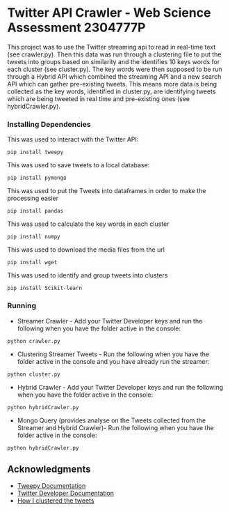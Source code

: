 # Twitter API Crawler - Web Science Assessment 2304777P

This project was to use the Twitter streaming api to read in real-time text (see crawler.py). Then this data was run through a clustering file to put the tweets into groups based on similarity and the identifies 10 keys words for each cluster (see cluster.py). The key words were then supposed to be run through a Hybrid API which combined the streaming API and a new search API which can gather pre-existing tweets. This means more data is being collected as the key words, identified in cluster.py, are identifying tweets which are being tweeted in real time and pre-existing ones (see hybridCrawler.py).
 

### Installing Dependencies


This was used to interact with the Twitter API:
```
pip install tweepy
```

This was used to save tweets to a local database:
```
pip install pymongo
```

This was used to put the Tweets into dataframes in order to make the processing easier
```
pip install pandas
```

This was used to calculate the key words in each cluster
```
pip install numpy
```

This was used to download the media files from the url
```
pip install wget
```


This was used to identify and group tweets into clusters
```
pip install Scikit-learn
```

### Running

- Streamer Crawler - Add your Twitter Developer keys and run the following when you have the folder active in the console:
```
python crawler.py
```

  
- Clustering Streamer Tweets - Run the following when you have the folder active in the console and you have already run the streamer:
```
python cluster.py
```

- Hybrid Crawler - Add your Twitter Developer keys and run the following when you have the folder active in the console:
```
python hybridCrawler.py
```

- Mongo Query (provides analyse on the Tweets collected from the Streamer and Hybrid Crawler)- Run the following when you have the folder active in the console:
```
python hybridCrawler.py
```



## Acknowledgments

- [Tweepy Documentation](http://docs.tweepy.org/en/latest/)
- [Twitter Developer Documentation](https://developer.twitter.com/en/docs)
- [How I clustered the tweets](https://stackoverflow.com/questions/27889873/clustering-text-documents-using-scikit-learn-kmeans-in-python?fbclid=IwAR13agTGUdH3e7Xdpt2x6ee6R8vrzjWCuguWgCgTklOcmcYBwVdO6ak8c3k)


